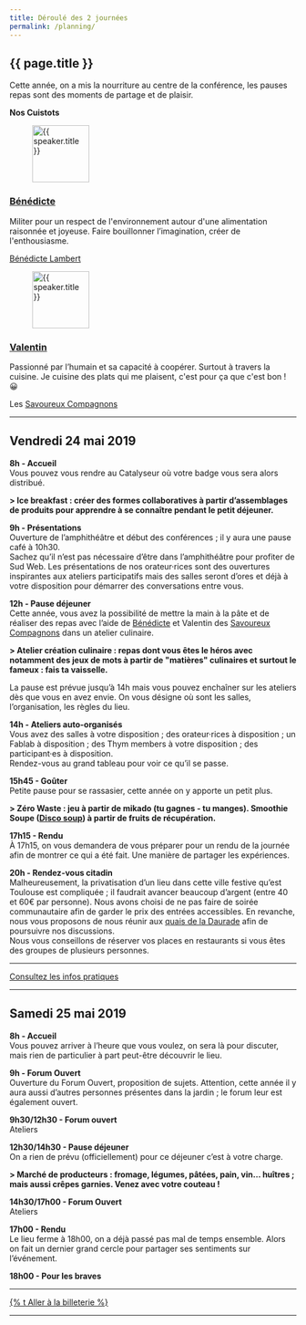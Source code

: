 ```yaml
---
title: Déroulé des 2 journées
permalink: /planning/
---
```


<section class="section">
<div class="wrapper" markdown="1">

# {{ page.title }}

Cette année, on a mis la nourriture au centre de la conférence, les pauses repas sont des moments de partage et de plaisir.

**Nos Cuistots**

<div class="grid-2">
    <div>
      <figure class="conference-speaker-pic">
        <img
           data-src="/2019/assets/images/speakers/benedicte.jpg" class="person-avatar lozad fade" alt="{{ speaker.title }}" width="100" height="100">
      </figure>
      <h3 class="conference-speaker-name">
        <a href="{{ speaker.url | relative_url }}">Bénédicte</a>
      </h3>
      <p>Militer pour un respect de l'environnement autour d'une alimentation raisonnée et joyeuse. Faire bouillonner l’imagination, créer de l'enthousiasme.</p>
      <p><a href="http://www.benedictelambert.com/">Bénédicte Lambert</a></p>
    </div>
    <div>
      <figure class="conference-speaker-pic">
        <img
           data-src="/2019/assets/images/speakers/valentin.jpg" class="person-avatar lozad fade" alt="{{ speaker.title }}" width="100" height="100">
      </figure>
      <h3 class="conference-speaker-name">
        <a href="{{ speaker.url | relative_url }}">Valentin</a>
      </h3>
      <p>Passionné par l’humain et sa capacité à coopérer. Surtout à travers la cuisine. Je cuisine des plats qui me plaisent, c'est pour ça que c'est bon ! 😀</p>
      <p>Les <a href="https://www.savoureuxcompagnons.fr/compagnon/vluiggi/">Savoureux Compagnons</a></p>
    </div>
</div>

<hr>

## Vendredi 24 mai 2019

**8h - Accueil**  
Vous pouvez vous rendre au Catalyseur où votre badge vous sera alors distribué.  

**> Ice breakfast : créer des formes collaboratives à partir d’assemblages de produits pour apprendre à se connaître pendant le petit déjeuner.**

**9h - Présentations**  
Ouverture de l’amphithéâtre et début des conférences ; il y aura une pause café à 10h30.  
Sachez qu’il n’est pas nécessaire d’être dans l’amphithéâtre pour profiter de Sud Web. Les présentations de nos orateur·rices sont des ouvertures inspirantes aux ateliers participatifs mais des salles seront d’ores et déjà à votre disposition pour démarrer des conversations entre vous.

**12h - Pause déjeuner**  
Cette année, vous avez la possibilité de mettre la main à la pâte et de réaliser des repas avec l’aide de [Bénédicte](http://www.benedictelambert.com/) et Valentin des [Savoureux Compagnons](https://www.savoureuxcompagnons.fr/compagnon/vluiggi/) dans un atelier culinaire.

**> Atelier création culinaire : repas dont vous êtes le héros avec notamment des jeux de mots à partir de "matières" culinaires et surtout le fameux : fais ta vaisselle.**

La pause est prévue jusqu’à 14h mais vous pouvez enchaîner sur les ateliers dès que vous en avez envie. On vous désigne où sont les salles, l’organisation, les règles du lieu.

**14h - Ateliers auto-organisés**  
Vous avez des salles à votre disposition ; des orateur·rices à disposition ; un Fablab à disposition ; des Thym members à votre disposition ; des participant·es à disposition.  
Rendez-vous au grand tableau pour voir ce qu’il se passe.

**15h45 - Goûter**  
Petite pause pour se rassasier, cette année on y apporte un petit plus.

**> Zéro Waste : jeu à partir de mikado (tu gagnes - tu manges). Smoothie Soupe ([Disco soup](https://fr.wikipedia.org/wiki/Disco_Soupe)) à partir de fruits de récupération.**

**17h15 - Rendu**  
À 17h15, on vous demandera de vous préparer pour un rendu de la journée afin de montrer ce qui a été fait. Une manière de partager les expériences.

**20h - Rendez-vous citadin**  
Malheureusement, la privatisation d’un lieu dans cette ville festive qu’est Toulouse est compliquée ; il faudrait avancer beaucoup d’argent (entre 40 et 60€ par personne). Nous avons choisi de ne pas faire de soirée communautaire afin de garder le prix des entrées accessibles. En revanche, nous vous proposons de nous réunir aux [quais de la Daurade](https://www.openstreetmap.org/search?query=quai%20de%20la%20daurade#map=19/43.59984/1.44035) afin de poursuivre nos discussions.  
Nous vous conseillons de réserver vos places en restaurants si vous êtes des groupes de plusieurs personnes.

<hr>
<p class="text-center">
<a class="button" data-text="Consultez les infos pratiques" href="{{ '/infos-pratiques/' | relative_url }}" title="Consultez les infos pratiques">
  <span class="button-inner">Consultez les infos pratiques</span>
</a>
</p>

<hr>

## Samedi 25 mai 2019

**8h - Accueil**  
Vous pouvez arriver à l’heure que vous voulez, on sera là pour discuter, mais rien de particulier à part peut-être découvrir le lieu.

**9h - Forum Ouvert**  
Ouverture du Forum Ouvert, proposition de sujets. Attention, cette année il y aura aussi d’autres personnes présentes dans la jardin ; le forum leur est également ouvert.

**9h30/12h30 - Forum ouvert**  
Ateliers

**12h30/14h30 - Pause déjeuner**  
On a rien de prévu (officiellement) pour ce déjeuner c’est à votre charge.

**> Marché de producteurs : fromage, légumes, pâtées, pain, vin… huîtres ; mais aussi crêpes garnies. Venez avec votre couteau !**

**14h30/17h00 - Forum Ouvert**  
Ateliers

**17h00 - Rendu**  
Le lieu ferme à 18h00, on a déjà passé pas mal de temps ensemble. Alors on fait un dernier grand cercle pour partager ses sentiments sur l’événement.

**18h00 - Pour les braves**  

<hr>
<p class="text-center">
  <a class="button" data-text="{% t Réserver sa place %}" href="{{ page.baseurl | default:site.baseurl }}/{{ "billetterie" | t: page.locale }}/" title="{% t Venir à Sud Web 2018 %}">
    <span class="button-inner">{% t Aller à la billeterie %}</span>
  </a>
</p>

<hr>

</div>
</section>
